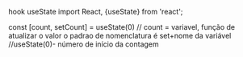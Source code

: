 hook useState
import React, {useState} from 'react';

const [count, setCount] = useState(0) // count = variavel, função de atualizar o valor o padrao de nomenclatura é set+nome da variável //useState(0)- número de início da contagem


